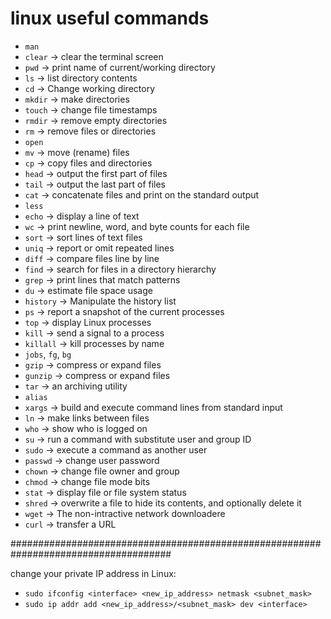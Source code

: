 # linux useful commands

- `man`
- `clear`       -> clear the terminal screen        
- `pwd`         -> print name of current/working directory
- `ls`          -> list directory contents
- `cd`          -> Change working directory
- `mkdir`       -> make directories
- `touch`       -> change file timestamps
- `rmdir`       -> remove empty directories
- `rm`          -> remove files or directories
- `open`      
- `mv`          -> move (rename) files
- `cp`          -> copy files and directories
- `head`        -> output the first part of files
- `tail`        -> output the last part of files
- `cat`         -> concatenate files and print on the standard output
- `less`        
- `echo`        -> display a line of text
- `wc`          -> print newline, word, and byte counts for each file
- `sort`        -> sort lines of text files
- `uniq`        -> report or omit repeated lines
- `diff`        -> compare files line by line
- `find`        -> search for files in a directory hierarchy
- `grep`        -> print lines that match patterns
- `du`          -> estimate file space usage
- `history`     -> Manipulate the history list
- `ps`          -> report a snapshot of the current processes
- `top`         -> display Linux processes
- `kill`        -> send a signal to a process
- `killall`     -> kill processes by name
- `jobs`, `fg`, `bg`
- `gzip`        -> compress or expand files
- `gunzip`      -> compress or expand files
- `tar`         -> an archiving utility
- `alias`
- `xargs`       -> build and execute command lines from standard input
- `ln`          -> make links between files
- `who`         -> show who is logged on
- `su`          -> run a command with substitute user and group ID
- `sudo`        -> execute a command as another user
- `passwd`      -> change user password
- `chown`       -> change file owner and group
- `chmod`       -> change file mode bits
- `stat`        -> display file or file system status
- `shred`       -> overwrite a file to hide its contents, and optionally delete it
- `wget`        -> The non-intractive network downloadere
- `curl`        -> transfer a URL


#####################################################################################


change your private IP address in Linux:

- `sudo ifconfig <interface> <new_ip_address> netmask <subnet_mask>`
- `sudo ip addr add <new_ip_address>/<subnet_mask> dev <interface>`
